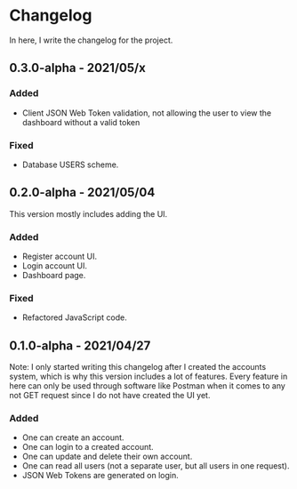 # Changelog
In here, I write the changelog for the project.

<!-- 

STANDARD NEW VERSION:

## x.y.z - YYYY-MM-DD
### Added
- a
- b
- c

### Changed
- a
- b
- c

### Removed
- a
- b
- c

### Fixed
- a
- b
- c

-->

## 0.3.0-alpha - 2021/05/x

### Added
- Client JSON Web Token validation, not allowing the user to view the dashboard without a valid token

### Fixed
- Database USERS scheme.
<!-- - Fixed bug where cookie set on "localhost" made it seem like everything worked -->



## 0.2.0-alpha - 2021/05/04
This version mostly includes adding the UI.

### Added
- Register account UI.
- Login account UI.
- Dashboard page.

### Fixed
- Refactored JavaScript code.



## 0.1.0-alpha - 2021/04/27
Note: I only started writing this changelog after I created the accounts system, which is why this version includes a lot of features. Every feature in here can only be used through software like Postman when it comes to any not GET request since I do not have created the UI yet.

### Added
- One can create an account.
- One can login to a created account.
- One can update and delete their own account.
- One can read all users (not a separate user, but all users in one request).
- JSON Web Tokens are generated on login.

